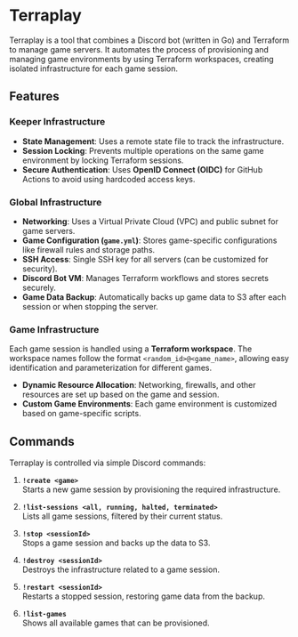 # Terraplay

Terraplay is a tool that combines a Discord bot (written in Go) and Terraform to manage game servers. It automates the process of provisioning and managing game environments by using Terraform workspaces, creating isolated infrastructure for each game session.

## Features

### Keeper Infrastructure
- **State Management**: Uses a remote state file to track the infrastructure.
- **Session Locking**: Prevents multiple operations on the same game environment by locking Terraform sessions.
- **Secure Authentication**: Uses **OpenID Connect (OIDC)** for GitHub Actions to avoid using hardcoded access keys.

### Global Infrastructure
- **Networking**: Uses a Virtual Private Cloud (VPC) and public subnet for game servers.
- **Game Configuration (`game.yml`)**: Stores game-specific configurations like firewall rules and storage paths.
- **SSH Access**: Single SSH key for all servers (can be customized for security).
- **Discord Bot VM**: Manages Terraform workflows and stores secrets securely.
- **Game Data Backup**: Automatically backs up game data to S3 after each session or when stopping the server.

### Game Infrastructure
Each game session is handled using a **Terraform workspace**. The workspace names follow the format `<random_id>@<game_name>`, allowing easy identification and parameterization for different games.

- **Dynamic Resource Allocation**: Networking, firewalls, and other resources are set up based on the game and session.
- **Custom Game Environments**: Each game environment is customized based on game-specific scripts.

## Commands

Terraplay is controlled via simple Discord commands:

1. **`!create <game>`**  
   Starts a new game session by provisioning the required infrastructure.
   
2. **`!list-sessions <all, running, halted, terminated>`**  
   Lists all game sessions, filtered by their current status.
   
3. **`!stop <sessionId>`**  
   Stops a game session and backs up the data to S3.
   
4. **`!destroy <sessionId>`**  
   Destroys the infrastructure related to a game session.
   
5. **`!restart <sessionId>`**  
   Restarts a stopped session, restoring game data from the backup.

6. **`!list-games`**  
   Shows all available games that can be provisioned.

